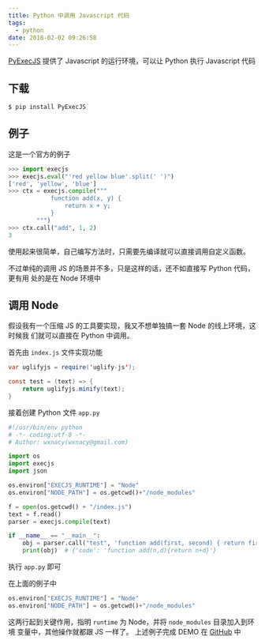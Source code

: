 ```yaml
---
title: Python 中调用 Javascript 代码
tags:
  - python
date: 2018-02-02 09:26:58
---
```



[PyExecJS](https://github.com/doloopwhile/PyExecJS) 提供了 Javascript 的运行环境，可以让 Python 执行 Javascript 代码

<!-- more --><!-- toc -->
## 下载
```bash
$ pip install PyExecJS
```
## 例子
这是一个官方的例子
```python
>>> import execjs
>>> execjs.eval("'red yellow blue'.split(' ')")
['red', 'yellow', 'blue']
>>> ctx = execjs.compile("""
            function add(x, y) {
                return x + y;
            }
        """)
>>> ctx.call("add", 1, 2)
3
```
使用起来很简单，自己编写方法时，只需要先编译就可以直接调用自定义函数。

不过单纯的调用 JS 的场景并不多，只是这样的话，还不如直接写 Python 代码，更有用
处的是在 Node 环境中

## 调用 Node
假设我有一个压缩 JS 的工具要实现，我又不想单独搞一套 Node 的线上环境，这时候我
们就可以直接在 Python 中调用。

首先由 `index.js` 文件实现功能
```java
var uglifyjs = require('uglify-js');

const test = (text) => {
    return uglifyjs.minify(text);
}
```
接着创建 Python 文件 `app.py`
```python
#!/usr/bin/env python
# -*- coding:utf-8 -*-
# Author: wxnacy(wxnacy@gmail.com)

import os
import execjs
import json

os.environ["EXECJS_RUNTIME"] = "Node"
os.environ["NODE_PATH"] = os.getcwd()+"/node_modules"

f = open(os.getcwd() + "/index.js")
text = f.read()
parser = execjs.compile(text)

if __name__ == "__main__":
    obj = parser.call("test", 'function add(first, second) { return first + second;    }')
    print(obj)  # {'code': 'function add(n,d){return n+d}'}
```
执行 `app.py` 即可

在上面的例子中
```python
os.environ["EXECJS_RUNTIME"] = "Node"
os.environ["NODE_PATH"] = os.getcwd()+"/node_modules"
```
这两行起到关键作用，指明 `runtime` 为 Node，并将 `node_modules` 目录加入到环境
变量中，其他操作就都跟 JS 一样了。
上述例子完成 DEMO 在 [GitHub](https://github.com/wxnacy/study/tree/master/python/pyexecjs_demo) 中
